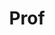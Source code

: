 ---
layout: person
given: Ross
family: King
department: Department of Chemical Engineering and Biotechnology
title: Prof
job_title: Automating Science using Robot Scientists
crsid: rk663
image: /assets/uploads/King_Ross.jpg
webpage: https://www.ceb.cam.ac.uk/staff/professor-ross-king
biography: 'Dr. Ross D. King has joint positions at the University of Cambridge, and
  Chalmers Institute of Technology, Sweden, and he is a Fellow of the Alan Turing
  Institute, London. He is one of the most experienced machine learning researchers
  in Europe. His main research interest is the interface between computer science
  and science. He originated the idea of a ‘Robot Scientist’: integrating AI and laboratory
  robotics to physically implement closed-loop scientific discovery. His Robot Scientist
  ‘Adam’ was the first machine to autonomously discover scientific knowledge. His
  Robot Scientist ‘Eve’ is currently searching for drugs against neglected tropical
  diseases, and cancer. This research has been published in top scientific journals,
  Science, Nature, etc. and has received wide publicity. His other core research interest
  is DNA computing. He developed the first nondeterministic universal Turing machine,
  and is now working on ‘DNA supremacy’: a DNA computer that can solve larger NP complete
  problems that conventional or quantum computers. He is also very interested in applying
  AI and micro-robotics to double the number of known species.'
---